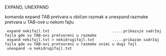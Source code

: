 EXPAND, UNEXPAND 

komanda expand TAB pretvara u običan razmak a unexpand razmake pretvara u TAB-ove u nekom fajlu 

     expand nekifajl.txt                            .....prikazuje sadržaj fajla gde su TAB-ovi pretvoreni u razmake 
     expand nekifajl.txt > nekidrugifajl.txt        .....prikazan sadržaj fajla gde su TAB-ovi pretvoreni u razmake snimi u dugi fajl  
     unexpand -a nekidrugifajl.txt      
